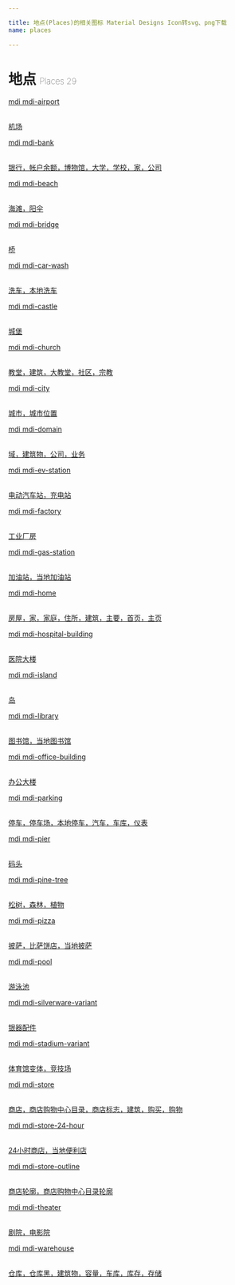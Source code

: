 ```yaml
---

title: 地点(Places)的相关图标 Material Designs Icon转svg、png下载
name: places

---
```


# 地点  <small style="font-size: 60%;font-weight: 100">Places <span class="badge-secondary badge">29</span> </small>

<search tag="places" :max="0"/>

<div class="icon-list row" id="search-show"><a href="/icon/airport.html" class="icon-item col-6 col-sm-4 col-md-2"><div class="icon-item-inner"><i class="mdi mdi-airport"></i><p><span>mdi mdi-airport</span></p> <p><br> 机场</p></div></a><a href="/icon/bank.html" class="icon-item col-6 col-sm-4 col-md-2"><div class="icon-item-inner"><i class="mdi mdi-bank"></i><p><span>mdi mdi-bank</span></p> <p><br> 银行，帐户余额，博物馆，大学，学校，家，公司</p></div></a><a href="/icon/beach.html" class="icon-item col-6 col-sm-4 col-md-2"><div class="icon-item-inner"><i class="mdi mdi-beach"></i><p><span>mdi mdi-beach</span></p> <p><br> 海滩，阳伞</p></div></a><a href="/icon/bridge.html" class="icon-item col-6 col-sm-4 col-md-2"><div class="icon-item-inner"><i class="mdi mdi-bridge"></i><p><span>mdi mdi-bridge</span></p> <p><br> 桥</p></div></a><a href="/icon/car-wash.html" class="icon-item col-6 col-sm-4 col-md-2"><div class="icon-item-inner"><i class="mdi mdi-car-wash"></i><p><span>mdi mdi-car-wash</span></p> <p><br> 洗车，本地洗车</p></div></a><a href="/icon/castle.html" class="icon-item col-6 col-sm-4 col-md-2"><div class="icon-item-inner"><i class="mdi mdi-castle"></i><p><span>mdi mdi-castle</span></p> <p><br> 城堡</p></div></a><a href="/icon/church.html" class="icon-item col-6 col-sm-4 col-md-2"><div class="icon-item-inner"><i class="mdi mdi-church"></i><p><span>mdi mdi-church</span></p> <p><br> 教堂，建筑，大教堂，社区，宗教</p></div></a><a href="/icon/city.html" class="icon-item col-6 col-sm-4 col-md-2"><div class="icon-item-inner"><i class="mdi mdi-city"></i><p><span>mdi mdi-city</span></p> <p><br> 城市，城市位置</p></div></a><a href="/icon/domain.html" class="icon-item col-6 col-sm-4 col-md-2"><div class="icon-item-inner"><i class="mdi mdi-domain"></i><p><span>mdi mdi-domain</span></p> <p><br> 域，建筑物，公司，业务</p></div></a><a href="/icon/ev-station.html" class="icon-item col-6 col-sm-4 col-md-2"><div class="icon-item-inner"><i class="mdi mdi-ev-station"></i><p><span>mdi mdi-ev-station</span></p> <p><br> 电动汽车站，充电站</p></div></a><a href="/icon/factory.html" class="icon-item col-6 col-sm-4 col-md-2"><div class="icon-item-inner"><i class="mdi mdi-factory"></i><p><span>mdi mdi-factory</span></p> <p><br> 工业厂房</p></div></a><a href="/icon/gas-station.html" class="icon-item col-6 col-sm-4 col-md-2"><div class="icon-item-inner"><i class="mdi mdi-gas-station"></i><p><span>mdi mdi-gas-station</span></p> <p><br> 加油站，当地加油站</p></div></a><a href="/icon/home.html" class="icon-item col-6 col-sm-4 col-md-2"><div class="icon-item-inner"><i class="mdi mdi-home"></i><p><span>mdi mdi-home</span></p> <p><br> 房屋，家，家庭，住所，建筑，主要，首页，主页</p></div></a><a href="/icon/hospital-building.html" class="icon-item col-6 col-sm-4 col-md-2"><div class="icon-item-inner"><i class="mdi mdi-hospital-building"></i><p><span>mdi mdi-hospital-building</span></p> <p><br> 医院大楼</p></div></a><a href="/icon/island.html" class="icon-item col-6 col-sm-4 col-md-2"><div class="icon-item-inner"><i class="mdi mdi-island"></i><p><span>mdi mdi-island</span></p> <p><br> 岛</p></div></a><a href="/icon/library.html" class="icon-item col-6 col-sm-4 col-md-2"><div class="icon-item-inner"><i class="mdi mdi-library"></i><p><span>mdi mdi-library</span></p> <p><br> 图书馆，当地图书馆</p></div></a><a href="/icon/office-building.html" class="icon-item col-6 col-sm-4 col-md-2"><div class="icon-item-inner"><i class="mdi mdi-office-building"></i><p><span>mdi mdi-office-building</span></p> <p><br> 办公大楼</p></div></a><a href="/icon/parking.html" class="icon-item col-6 col-sm-4 col-md-2"><div class="icon-item-inner"><i class="mdi mdi-parking"></i><p><span>mdi mdi-parking</span></p> <p><br> 停车，停车场，本地停车，汽车，车库，仪表</p></div></a><a href="/icon/pier.html" class="icon-item col-6 col-sm-4 col-md-2"><div class="icon-item-inner"><i class="mdi mdi-pier"></i><p><span>mdi mdi-pier</span></p> <p><br> 码头</p></div></a><a href="/icon/pine-tree.html" class="icon-item col-6 col-sm-4 col-md-2"><div class="icon-item-inner"><i class="mdi mdi-pine-tree"></i><p><span>mdi mdi-pine-tree</span></p> <p><br> 松树，森林，植物</p></div></a><a href="/icon/pizza.html" class="icon-item col-6 col-sm-4 col-md-2"><div class="icon-item-inner"><i class="mdi mdi-pizza"></i><p><span>mdi mdi-pizza</span></p> <p><br> 披萨，比萨饼店，当地披萨</p></div></a><a href="/icon/pool.html" class="icon-item col-6 col-sm-4 col-md-2"><div class="icon-item-inner"><i class="mdi mdi-pool"></i><p><span>mdi mdi-pool</span></p> <p><br> 游泳池</p></div></a><a href="/icon/silverware-variant.html" class="icon-item col-6 col-sm-4 col-md-2"><div class="icon-item-inner"><i class="mdi mdi-silverware-variant"></i><p><span>mdi mdi-silverware-variant</span></p> <p><br> 银器配件</p></div></a><a href="/icon/stadium-variant.html" class="icon-item col-6 col-sm-4 col-md-2"><div class="icon-item-inner"><i class="mdi mdi-stadium-variant"></i><p><span>mdi mdi-stadium-variant</span></p> <p><br> 体育馆变体，竞技场</p></div></a><a href="/icon/store.html" class="icon-item col-6 col-sm-4 col-md-2"><div class="icon-item-inner"><i class="mdi mdi-store"></i><p><span>mdi mdi-store</span></p> <p><br> 商店，商店购物中心目录，商店标志，建筑，购买，购物</p></div></a><a href="/icon/store-24-hour.html" class="icon-item col-6 col-sm-4 col-md-2"><div class="icon-item-inner"><i class="mdi mdi-store-24-hour"></i><p><span>mdi mdi-store-24-hour</span></p> <p><br> 24小时商店，当地便利店</p></div></a><a href="/icon/store-outline.html" class="icon-item col-6 col-sm-4 col-md-2"><div class="icon-item-inner"><i class="mdi mdi-store-outline"></i><p><span>mdi mdi-store-outline</span></p> <p><br> 商店轮廓，商店购物中心目录轮廓</p></div></a><a href="/icon/theater.html" class="icon-item col-6 col-sm-4 col-md-2"><div class="icon-item-inner"><i class="mdi mdi-theater"></i><p><span>mdi mdi-theater</span></p> <p><br> 剧院，电影院</p></div></a><a href="/icon/warehouse.html" class="icon-item col-6 col-sm-4 col-md-2"><div class="icon-item-inner"><i class="mdi mdi-warehouse"></i><p><span>mdi mdi-warehouse</span></p> <p><br> 仓库，仓库黑，建筑物，容量，车库，库存，存储</p></div></a></div>

